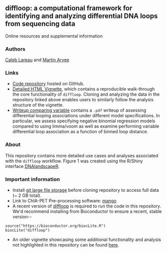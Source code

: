<br><br>
## diffloop: a computational framework for identifying and analyzing differential DNA loops from sequencing data

Online resources and supplemental information

### Authors
[Caleb Lareau](mailto:caleblareau@g.harvard.edu) and [Martin Aryee](https://aryee.mgh.harvard.edu/)

### Links
- [Code repository](https://github.com/aryeelab/diffloop-paper) hosted on GitHub. 
- [Detailed HTML Vignette](vignette/diffloop_vignette.html), which contains a reproducible walk-through the core functionality of `diffloop`. Cloning and analyzing the data in the repository linked above enables users to similarly follow the analysis structure of the vignette. 
- [Writeup comparing variable](vignette/models_sizeFactors/writeup.pdf) contains a `.pdf` writeup
of assessing differential looping associations under different model specifications. In particular,
we assess specifying negative binomial regression models compared to using limma/voom as well
as examine performing variable differential loop association as a function of binned loop distance. 

### About
This repository contains more detailed use cases and analyses associated with the `diffloop` workflow.
Figure 1 was created using the R/Shiny interface [DNAlandscapeR](https://dnalandscaper.aryeelab.org). 

### Important information
- Install [git large file storage](https://git-lfs.github.com/) before cloning repository to access full data (~ 2 GB total).
- Link to ChIA-PET Pre-processing software: [mango](https://github.com/dphansti/mango)
- A recent version of [diffloop](https://bioconductor.org/packages/release/bioc/html/diffloop.html)
is required to run the code in this repository.
We'd recommend installing from Bioconductor to ensure a recent, stable version--
```
source("https://bioconductor.org/biocLite.R")
biocLite("diffloop")
```

- An older vignette showcasing some additional functionality and analysis not highlighted in this 
repository can be found [here](https://rpubs.com/caleblareau/diffloop_vignette).

<br><br>



